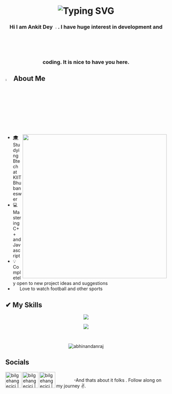 <h1  align="center" href="h#"><img src="https://readme-typing-svg.demolab.com?font=Fira+Code&weight=500&size=30&duration=2000&pause=3000&color=F7F7F7&width=435&lines=Hello+there+%2C+I'm+Ankit!;Hola%2C+soy+Ankit!;%E3%81%93%E3%82%93%E3%81%AB%E3%81%A1%E3%81%AF%E3%80%81%E3%82%A2%E3%83%B3%E3%82%AD%E3%83%83%E3%83%88%E3%81%A7%E3%81%99%EF%BC%81;Hello+there+%2C+I'm+Ankit!;+Bonjour%2C+je+suis+Ankit+!;Cze%C5%9B%C4%87%2C+jestem+Ankit!;%D0%9F%D1%80%D0%B8%D0%B2%D0%B5%D1%82%2C+%D1%8F+%D0%90%D0%BD%D0%BA%D0%B8%D1%82!;Hello+there+%2C+I'm+Ankit!;+Ol%C3%A1%2C+eu+sou+Ankit!" alt="Typing SVG" /></h1>
<h3 align="center">Hi I am Ankit Dey <img width=2.5% src="https://media.tenor.com/e3GqicbfhMYAAAAi/get-greeting-get-greetings.gif">. I have huge interest in development and coding. It is nice to have you here.
</h3>

## <img width= 4% src="https://camo.githubusercontent.com/63371d36886ee658f5a97401f393e1ab1684b2fd3de674b8f5efc7d410b2a3d0/68747470733a2f2f6d656469612e67697068792e636f6d2f6d656469612f57556c706c634d704f43456d5447427442572f67697068792e676966 "> **About Me**
<img align="right" width=450 src="https://camo.githubusercontent.com/683e2187241c641430216c864ce93fc5a0e0dfb232c5a01d1c54b54d63aa8cb2/68747470733a2f2f63646e2e6472696262626c652e636f6d2f75736572732f313136323037372f73637265656e73686f74732f333834383931342f70726f6772616d6d65722e676966 ">


- <a href="https://kiit.ac.in/">🎓 </a>Studying Btech at KIIT Bhubaneswer</a>
- 💻  Mastering C++ and Javascript
- ‎💡‎  Completely open to new project ideas and suggestions
- ‎ <a href="https://www.liverpoolfc.com/"><img width=13 src="https://media.tenor.com/YYlipIRSsuoAAAAi/liverpool-champions.gif">‎</a> ‎ ‎Love to watch football and other sports
## **✔ My Skills**
<p align="center" ><img src="https://skillicons.dev/icons?i=java,c,cpp,js,nodejs,vim&theme=dark"></p>
<p align="center">
   <img align="center" src="https://github-readme-streak-stats.herokuapp.com/?user=ankitdey-marsh&theme=radical&hide_border=true"/>
</p>
<br>
<p align="center"> <img src="https://komarev.com/ghpvc/?username=ankitdey-marsh&label=Visitors&color=0088cc&style=flat-square" alt="abhinandanraj" /> </p>

## Socials
<a href="https://www.instagram.com/anxit_dxy/"><img align="left" alt="bilgehangecici | Instagram" width="50px" src="https://thumbs.gfycat.com/OrnateOrneryFoal-max-1mb.gif"></a>
<a href="https://www.facebook.com/profile.php?id=100013440330759"><img align="left" alt="bilgehangecici | Facebook" width="50px" src="https://i.imgur.com/26xiPcn.gif"></a>
<p><a href="https://twitter.com/MarshDit"><img align="left" alt="bilgehangecici | Twitter" width="50px" src="https://i.imgur.com/w42W6Bm.gif"></a>‎ ‎ ‎ ‎ ‎ ‎ ‎ ‎ ‎ ‎ ‎ ‎ ‎ ‎ ‎ ‎ ‎ ‎ ‎ ‎ ‎ ‎ ‎ ‎ ‎ ‎ ‎ ‎ ‎ ‎ ‎ ‎ ‎ ‎ ‎ ‎ ‎ ‎ ‎ ‎ ‎ ‎ ‎ ‎ ‎ ‎ ‎‎ ‎ ‎ ‎ ‎ ‎ ‎ ‎ ‎ ‎ ‎ ‎ ‎ ‎ ‎ ‎ ‎ ‎ ‎ ‎ ‎ ‎ ‎ ‎ ‎ ‎ ‎ ‎ ‎ ‎ ‎ ‎ ‎ ‎ ‎ ‎ ‎ ‎ ‎ ‎ ‎ ‎ ‎ ‎ ‎ ‎ ‎ ‎ ‎ ‎ ‎ ‎ ‎‎ ‎ ‎  ‎ -And thats about it folks . Follow along on my journey ✌️.</p>
